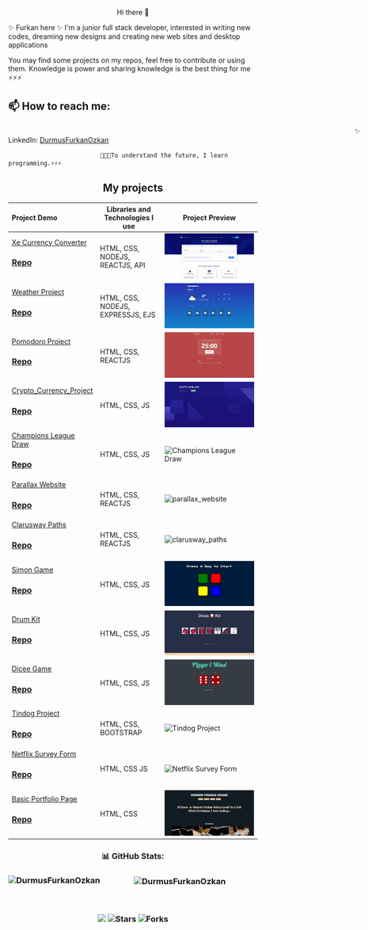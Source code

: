 
<p style="text-align:center;">Hi there 👋

✨ Furkan here ✨ I'm a junior full stack developer, interested in writing new codes, dreaming new designs and creating new web sites and desktop applications 

You may find some projects on my repos, feel free to contribute or using them. Knowledge is power and sharing knowledge is the best thing for me ⚡⚡⚡

## 📫 How to reach me: <br></p>
<span style="margin-left:50em;" >✨ LinkedIn:</span> <a href='https://www.linkedin.com/in/durmu%C5%9F-furkan-%C3%B6zkan-43756520a/'>DurmusFurkanOzkan</a>




                              🌱🌱🌱To understand the future, I learn programming.⚡⚡⚡
                              
                             
<h2 align="center"> My projects</h2>


  Project Demo       |Libraries and Technologies I use     |Project Preview   
:-------------------------|-------------------------|-------------------------
[Xe Currency Converter](https://delicate-cactus-177fe6.netlify.app/) <h3>[Repo](https://github.com/DurmusFurkanOzkan/currency_converter)</h3> | HTML, CSS, NODEJS, REACTJS, API |![currency_converter](https://github.com/DurmusFurkanOzkan/currency_converter/blob/master/currency_gif.gif)
[Weather Project]() <h3>[Repo](https://github.com/DurmusFurkanOzkan/WeatherProject)</h3> | HTML, CSS, NODEJS, EXPRESSJS, EJS |![Weather Project](https://github.com/DurmusFurkanOzkan/WeatherProject/blob/main/Weather_Project_Gif.gif)
[Pomodoro Project](https://beautiful-torrone-52c4e9.netlify.app/) <h3>[Repo](https://github.com/DurmusFurkanOzkan/Pomodoro_Project)</h3> | HTML, CSS, REACTJS |![Pomodoro Project](https://github.com/DurmusFurkanOzkan/Pomodoro_Project/blob/main/Pomodoro_Gif.gif)
[Crypto_Currency_Project](https://main--remarkable-biscotti-c728f0.netlify.app/) <h3>[Repo](https://github.com/DurmusFurkanOzkan/crypto_coin_app)</h3> | HTML, CSS, JS |![Crypto_Currency_Project](https://github.com/DurmusFurkanOzkan/crypto_coin_app/blob/main/crypto-gif.gif)
[Champions League Draw](https://tourmaline-genie-842d24.netlify.app/) <h3>[Repo](https://github.com/DurmusFurkanOzkan/champions_league_draw)</h3> | HTML, CSS, JS |![Champions League Draw](https://github.com/DurmusFurkanOzkan/champions_league_draw/blob/main/cl_gif.gif)
[Parallax Website](https://645b82573d372716086592f8--frolicking-lamington-53190b.netlify.app/) <h3>[Repo](https://github.com/DurmusFurkanOzkan/Parallax_Website)</h3> | HTML, CSS, REACTJS |![parallax_website](https://github.com/DurmusFurkanOzkan/Parallax_Website/blob/master/parallax_project_gif.gif)
[Clarusway Paths](https://master--lucent-starburst-344560.netlify.app/) <h3>[Repo](https://github.com/DurmusFurkanOzkan/clarusway_paths)</h3> | HTML, CSS, REACTJS |![clarusway_paths](https://github.com/DurmusFurkanOzkan/clarusway_paths/blob/master/clarusway_paths_gif.gif)
[Simon Game](https://idyllic-rolypoly-798e83.netlify.app/) <h3>[Repo](https://github.com/DurmusFurkanOzkan/SimonGame)</h3> | HTML, CSS, JS |![Simon Game](https://github.com/DurmusFurkanOzkan/SimonGame/blob/main/Simon_Game_Gif.gif)
[Drum Kit](https://lively-brioche-f02716.netlify.app/) <h3>[Repo](https://github.com/DurmusFurkanOzkan/DrumKit)</h3> | HTML, CSS, JS |![Drum Kit](https://github.com/DurmusFurkanOzkan/DrumKit/blob/main/Drum_Kit_Gif.gif)
[Dicee Game](https://sparkly-profiterole-cfb566.netlify.app/) <h3>[Repo](https://github.com/DurmusFurkanOzkan/Dicee_Game)</h3> | HTML, CSS, JS | ![Dicee Game](https://github.com/DurmusFurkanOzkan/Dicee_Game/blob/main/Dicee_Game_Gif.gif)
[Tindog Project](https://dulcet-jelly-104d12.netlify.app/) <h3>[Repo](https://github.com/DurmusFurkanOzkan/TindogProject)</h3> | HTML, CSS, BOOTSTRAP | ![Tindog Project](https://github.com/DurmusFurkanOzkan/TinDogProject/blob/main/Tindog_Gif.gif)
[Netflix Survey Form](https://master--subtle-bublanina-8cf6c4.netlify.app/) <h3>[Repo](https://github.com/DurmusFurkanOzkan/Netflix_Survey_Form)</h3> | HTML, CSS JS |![Netflix Survey Form](https://github.com/DurmusFurkanOzkan/Netflix_Survey_Form/blob/master/netlify_survey_form_gif.gif)
[Basic Portfolio Page](https://durmusfurkanozkan.github.io/Basic_Portfolio_Page/) <h3>[Repo](https://github.com/DurmusFurkanOzkan/Basic_Portfolio_Page)</h3> | HTML, CSS |![Basic_Portfolio_Page](https://github.com/DurmusFurkanOzkan/Basic_Portfolio_Page/blob/master/basic_portfolio_page.gif)




<h3 align="center">📊 GitHub Stats:</h3>

<div align="center"><h3 align="center"><img align="left" src="https://github-readme-stats.vercel.app/api/top-langs?username=DurmusFurkanOzkan&show_icons=true&locale=en&layout=compact" alt="DurmusFurkanOzkan" /></p>
<p>&nbsp;<img align="center" src="https://github-readme-stats.vercel.app/api?username=DurmusFurkanOzkan&show_icons=true&locale=en" alt="DurmusFurkanOzkan" /></h3>
 <br>
<h3 align="center"><img src="https://github.com/thmsgbrt/thmsgbrt/workflows/README%20build/badge.svg" /> <img alt="Stars" src="https://img.shields.io/github/stars/thmsgbrt/thmsgbrt?style=flat-square&labelColor=343b41"/> <img alt="Forks" src="https://img.shields.io/github/forks/thmsgbrt/thmsgbrt?style=flat-square&labelColor=343b41"/></h3>
</div>
